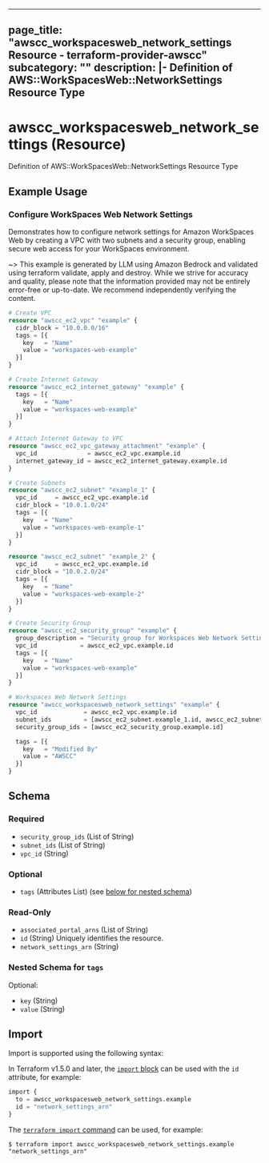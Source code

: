 
---
page_title: "awscc_workspacesweb_network_settings Resource - terraform-provider-awscc"
subcategory: ""
description: |-
  Definition of AWS::WorkSpacesWeb::NetworkSettings Resource Type
---

# awscc_workspacesweb_network_settings (Resource)

Definition of AWS::WorkSpacesWeb::NetworkSettings Resource Type

## Example Usage

### Configure WorkSpaces Web Network Settings

Demonstrates how to configure network settings for Amazon WorkSpaces Web by creating a VPC with two subnets and a security group, enabling secure web access for your WorkSpaces environment.

~> This example is generated by LLM using Amazon Bedrock and validated using terraform validate, apply and destroy. While we strive for accuracy and quality, please note that the information provided may not be entirely error-free or up-to-date. We recommend independently verifying the content.

```terraform
# Create VPC
resource "awscc_ec2_vpc" "example" {
  cidr_block = "10.0.0.0/16"
  tags = [{
    key   = "Name"
    value = "workspaces-web-example"
  }]
}

# Create Internet Gateway
resource "awscc_ec2_internet_gateway" "example" {
  tags = [{
    key   = "Name"
    value = "workspaces-web-example"
  }]
}

# Attach Internet Gateway to VPC
resource "awscc_ec2_vpc_gateway_attachment" "example" {
  vpc_id              = awscc_ec2_vpc.example.id
  internet_gateway_id = awscc_ec2_internet_gateway.example.id
}

# Create Subnets
resource "awscc_ec2_subnet" "example_1" {
  vpc_id     = awscc_ec2_vpc.example.id
  cidr_block = "10.0.1.0/24"
  tags = [{
    key   = "Name"
    value = "workspaces-web-example-1"
  }]
}

resource "awscc_ec2_subnet" "example_2" {
  vpc_id     = awscc_ec2_vpc.example.id
  cidr_block = "10.0.2.0/24"
  tags = [{
    key   = "Name"
    value = "workspaces-web-example-2"
  }]
}

# Create Security Group
resource "awscc_ec2_security_group" "example" {
  group_description = "Security group for Workspaces Web Network Settings"
  vpc_id            = awscc_ec2_vpc.example.id
  tags = [{
    key   = "Name"
    value = "workspaces-web-example"
  }]
}

# Workspaces Web Network Settings
resource "awscc_workspacesweb_network_settings" "example" {
  vpc_id             = awscc_ec2_vpc.example.id
  subnet_ids         = [awscc_ec2_subnet.example_1.id, awscc_ec2_subnet.example_2.id]
  security_group_ids = [awscc_ec2_security_group.example.id]

  tags = [{
    key   = "Modified By"
    value = "AWSCC"
  }]
}
```

<!-- schema generated by tfplugindocs -->
## Schema

### Required

- `security_group_ids` (List of String)
- `subnet_ids` (List of String)
- `vpc_id` (String)

### Optional

- `tags` (Attributes List) (see [below for nested schema](#nestedatt--tags))

### Read-Only

- `associated_portal_arns` (List of String)
- `id` (String) Uniquely identifies the resource.
- `network_settings_arn` (String)

<a id="nestedatt--tags"></a>
### Nested Schema for `tags`

Optional:

- `key` (String)
- `value` (String)

## Import

Import is supported using the following syntax:

In Terraform v1.5.0 and later, the [`import` block](https://developer.hashicorp.com/terraform/language/import) can be used with the `id` attribute, for example:

```terraform
import {
  to = awscc_workspacesweb_network_settings.example
  id = "network_settings_arn"
}
```

The [`terraform import` command](https://developer.hashicorp.com/terraform/cli/commands/import) can be used, for example:

```shell
$ terraform import awscc_workspacesweb_network_settings.example "network_settings_arn"
```
